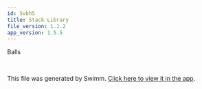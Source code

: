 ```yaml
---
id: 5vbh5
title: Stack Library
file_version: 1.1.2
app_version: 1.5.5
---
```


Balls

<br/>

This file was generated by Swimm. [Click here to view it in the app](/repos/Z2l0aHViJTNBJTNBQy1EYXRhLVN0cnVjdHVyZXMlM0ElM0FLeWxlRkM=/docs/5vbh5).

